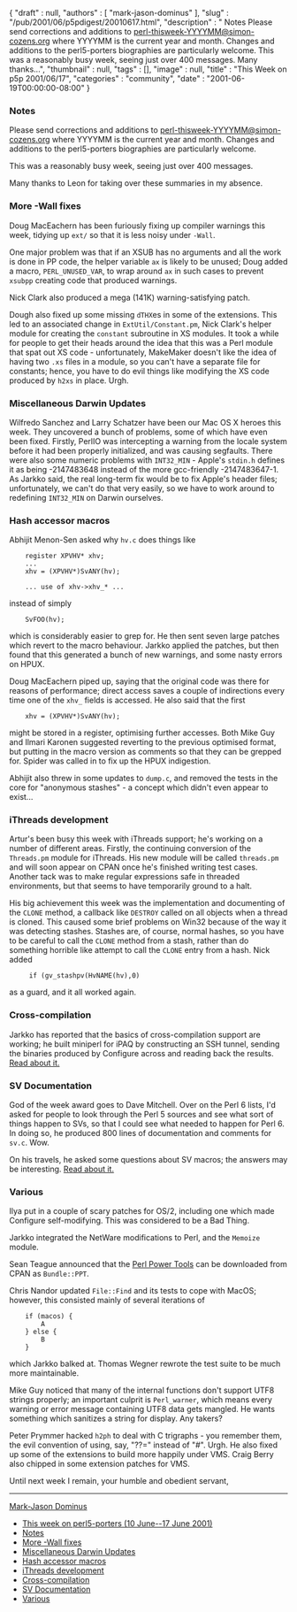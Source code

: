 {
   "draft" : null,
   "authors" : [
      "mark-jason-dominus"
   ],
   "slug" : "/pub/2001/06/p5pdigest/20010617.html",
   "description" : " Notes Please send corrections and additions to perl-thisweek-YYYYMM@simon-cozens.org where YYYYMM is the current year and month. Changes and additions to the perl5-porters biographies are particularly welcome. This was a reasonably busy week, seeing just over 400 messages. Many thanks...",
   "thumbnail" : null,
   "tags" : [],
   "image" : null,
   "title" : "This Week on p5p 2001/06/17",
   "categories" : "community",
   "date" : "2001-06-19T00:00:00-08:00"
}



### Notes

Please send corrections and additions to perl-thisweek-YYYYMM@simon-cozens.org where YYYYMM is the current year and month. Changes and additions to the perl5-porters biographies are particularly welcome.

This was a reasonably busy week, seeing just over 400 messages.

Many thanks to Leon for taking over these summaries in my absence.

### More -Wall fixes

Doug MacEachern has been furiously fixing up compiler warnings this week, tidying up `ext/` so that it is less noisy under `-Wall`.

One major problem was that if an XSUB has no arguments and all the work is done in PP code, the helper variable `ax` is likely to be unused; Doug added a macro, `PERL_UNUSED_VAR`, to wrap around `ax` in such cases to prevent `xsubpp` creating code that produced warnings.

Nick Clark also produced a mega (141K) warning-satisfying patch.

Dough also fixed up some missing `dTHX`es in some of the extensions. This led to an associated change in `ExtUtil/Constant.pm`, Nick Clark's helper module for creating the `constant` subroutine in XS modules. It took a while for people to get their heads around the idea that this was a Perl module that spat out XS code - unfortunately, MakeMaker doesn't like the idea of having two `.xs` files in a module, so you can't have a separate file for constants; hence, you have to do evil things like modifying the XS code produced by `h2xs` in place. Urgh.

### Miscellaneous Darwin Updates

Wilfredo Sanchez and Larry Schatzer have been our Mac OS X heroes this week. They uncovered a bunch of problems, some of which have even been fixed. Firstly, PerlIO was intercepting a warning from the locale system before it had been properly initialized, and was causing segfaults. There were also some numeric problems with `INT32_MIN` - Apple's `stdin.h` defines it as being -2147483648 instead of the more gcc-friendly -2147483647-1. As Jarkko said, the real long-term fix would be to fix Apple's header files; unfortunately, we can't do that very easily, so we have to work around to redefining `INT32_MIN` on Darwin ourselves.

### Hash accessor macros

Abhijit Menon-Sen asked why `hv.c` does things like

        register XPVHV* xhv;
        ...
        xhv = (XPVHV*)SvANY(hv);

        ... use of xhv->xhv_* ...

instead of simply

        SvFOO(hv);

which is considerably easier to grep for. He then sent seven large patches which revert to the macro behaviour. Jarkko applied the patches, but then found that this generated a bunch of new warnings, and some nasty errors on HPUX.

Doug MacEachern piped up, saying that the original code was there for reasons of performance; direct access saves a couple of indirections every time one of the `xhv_` fields is accessed. He also said that the first

        xhv = (XPVHV*)SvANY(hv);

might be stored in a register, optimising further accesses. Both Mike Guy and Ilmari Karonen suggested reverting to the previous optimised format, but putting in the macro version as comments so that they can be grepped for. Spider was called in to fix up the HPUX indigestion.

Abhijit also threw in some updates to `dump.c`, and removed the tests in the core for "anonymous stashes" - a concept which didn't even appear to exist...

### iThreads development

Artur's been busy this week with iThreads support; he's working on a number of different areas. Firstly, the continuing conversion of the `Threads.pm` module for iThreads. His new module will be called `threads.pm` and will soon appear on CPAN once he's finished writing test cases. Another tack was to make regular expressions safe in threaded environments, but that seems to have temporarily ground to a halt.

His big achievement this week was the implementation and documenting of the `CLONE` method, a callback like `DESTROY` called on all objects when a thread is cloned. This caused some brief problems on Win32 because of the way it was detecting stashes. Stashes are, of course, normal hashes, so you have to be careful to call the `CLONE` method from a stash, rather than do something horrible like attempt to call the `CLONE` entry from a hash. Nick added

         if (gv_stashpv(HvNAME(hv),0)

as a guard, and it all worked again.

### Cross-compilation

Jarkko has reported that the basics of cross-compilation support are working; he built miniperl for iPAQ by constructing an SSH tunnel, sending the binaries produced by Configure across and reading back the results. [Read about it.](http://www.xray.mpe.mpg.de/mailing-lists/perl5-porters/2001-06/msg00737.html)

### SV Documentation

God of the week award goes to Dave Mitchell. Over on the Perl 6 lists, I'd asked for people to look through the Perl 5 sources and see what sort of things happen to SVs, so that I could see what needed to happen for Perl 6. In doing so, he produced 800 lines of documentation and comments for `sv.c`. Wow.

On his travels, he asked some questions about SV macros; the answers may be interesting. [Read about it.](http://www.xray.mpe.mpg.de/mailing-lists/perl5-porters/2001-06/msg00586.html)

### Various

Ilya put in a couple of scary patches for OS/2, including one which made Configure self-modifying. This was considered to be a Bad Thing.

Jarkko integrated the NetWare modifications to Perl, and the `Memoize` module.

Sean Teague announced that the [Perl Power Tools](https://perlpowertools.com) can be downloaded from CPAN as `Bundle::PPT`.

Chris Nandor updated `File::Find` and its tests to cope with MacOS; however, this consisted mainly of several iterations of

        if (macos) {
            A
        } else {
            B
        }

which Jarkko balked at. Thomas Wegner rewrote the test suite to be much more maintainable.

Mike Guy noticed that many of the internal functions don't support UTF8 strings properly; an important culprit is `Perl_warner`, which means every warning or error message containing UTF8 data gets mangled. He wants something which sanitizes a string for display. Any takers?

Peter Prymmer hacked `h2ph` to deal with C trigraphs - you remember them, the evil convention of using, say, "??=" instead of "\#". Urgh. He also fixed up some of the extensions to build more happily under VMS. Craig Berry also chipped in some extension patches for VMS.

Until next week I remain, your humble and obedient servant,

------------------------------------------------------------------------

[Mark-Jason Dominus](mailto:mjd-perl-thisweek-200106+@plover.com)
-   [This week on perl5-porters (10 June--17 June 2001)](#This_week_on_perl5_porters_10_June__17_June_2001)
-   [Notes](#Notes)
-   [More -Wall fixes](#More__Wall_fixes)
-   [Miscellaneous Darwin Updates](#Miscellaneous_Darwin_Updates)
-   [Hash accessor macros](#Hash_accessor_macros)
-   [iThreads development](#iThreads_development)
-   [Cross-compilation](#Cross_compilation)
-   [SV Documentation](#SV_Documentation)
-   [Various](#Various)

